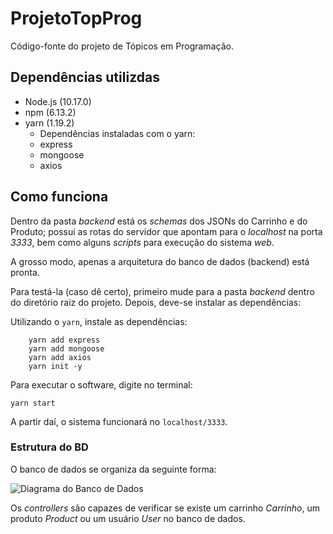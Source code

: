 # ProjetoTopProg
Código-fonte do projeto de Tópicos em Programação.

## Dependências utilizdas

* Node.js (10.17.0)
* npm (6.13.2)
* yarn (1.19.2)
    * Dependências instaladas com o yarn:
    * express
    * mongoose
    * axios

## Como funciona
Dentro da pasta *backend* está os *schemas* dos JSONs do Carrinho e do Produto; possui as rotas do servidor
que apontam para o *localhost* na porta *3333*, bem como alguns *scripts* para execução do sistema *web*.

A grosso modo, apenas a arquitetura do banco de dados (backend) está pronta.

Para testá-la (caso dê certo), primeiro mude para a pasta *backend* dentro do diretório raiz do projeto.
Depois, deve-se instalar as dependências:

Utilizando o ```yarn```, instale as dependências:

```
    yarn add express
    yarn add mongoose
    yarn add axios
    yarn init -y
```

Para executar o software, digite no terminal:

```yarn start```

A partir daí, o sistema funcionará no ```localhost/3333```.

### Estrutura do BD

O banco de dados se organiza da seguinte forma:

![Diagrama do Banco de Dados](/UntitledDiagram.png)

Os *controllers* são capazes de verificar se existe um carrinho *Carrinho*, um produto *Product* ou um usuário *User* no banco de dados.
